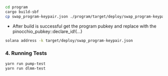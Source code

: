 
```bash
cd program
cargo build-sbf
cp swap_program-keypair.json ./program/target/deploy/swap_program-keypair.json
```

- After build is successful get the program pubkey and replace with the pinocchio_pubkey::declare_id!(...)

```bash
solana address -k target/deploy/swap_program-keypair.json
```

### 4. Running Tests
```bash
yarn run pump-test
yarn run dlmm-test
```
